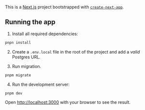 This is a [Next.js](https://nextjs.org) project bootstrapped with [`create-next-app`](https://nextjs.org/docs/app/api-reference/cli/create-next-app).

## Running the app
1. Install all required dependencies:

```bash
pnpn install
```
2. Create a `.env.local` file in the root of the project and add a _valid_ Postgres URL.

3. Run migration.
```bash
pnpm migrate
```

4. Run the development server:

```bash
pnpm dev
```

Open [http://localhost:3000](http://localhost:3000) with your browser to see the result.